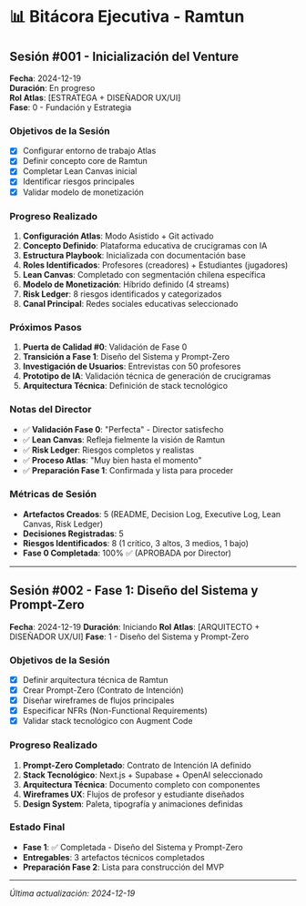 # 📊 Bitácora Ejecutiva - Ramtun

## Sesión #001 - Inicialización del Venture
**Fecha**: 2024-12-19  
**Duración**: En progreso  
**Rol Atlas**: [ESTRATEGA + DISEÑADOR UX/UI]  
**Fase**: 0 - Fundación y Estrategia  

### Objetivos de la Sesión
- [x] Configurar entorno de trabajo Atlas
- [x] Definir concepto core de Ramtun
- [x] Completar Lean Canvas inicial
- [x] Identificar riesgos principales
- [x] Validar modelo de monetización

### Progreso Realizado
1. **Configuración Atlas**: Modo Asistido + Git activado
2. **Concepto Definido**: Plataforma educativa de crucigramas con IA
3. **Estructura Playbook**: Inicializada con documentación base
4. **Roles Identificados**: Profesores (creadores) + Estudiantes (jugadores)
5. **Lean Canvas**: Completado con segmentación chilena específica
6. **Modelo de Monetización**: Híbrido definido (4 streams)
7. **Risk Ledger**: 8 riesgos identificados y categorizados
8. **Canal Principal**: Redes sociales educativas seleccionado

### Próximos Pasos
1. **Puerta de Calidad #0**: Validación de Fase 0
2. **Transición a Fase 1**: Diseño del Sistema y Prompt-Zero
3. **Investigación de Usuarios**: Entrevistas con 50 profesores
4. **Prototipo de IA**: Validación técnica de generación de crucigramas
5. **Arquitectura Técnica**: Definición de stack tecnológico

### Notas del Director
- ✅ **Validación Fase 0**: "Perfecta" - Director satisfecho
- ✅ **Lean Canvas**: Refleja fielmente la visión de Ramtun
- ✅ **Risk Ledger**: Riesgos completos y realistas
- ✅ **Proceso Atlas**: "Muy bien hasta el momento"
- ✅ **Preparación Fase 1**: Confirmada y lista para proceder

### Métricas de Sesión
- **Artefactos Creados**: 5 (README, Decision Log, Executive Log, Lean Canvas, Risk Ledger)
- **Decisiones Registradas**: 5
- **Riesgos Identificados**: 8 (1 crítico, 3 altos, 3 medios, 1 bajo)
- **Fase 0 Completada**: 100% ✅ (APROBADA por Director)

---

## Sesión #002 - Fase 1: Diseño del Sistema y Prompt-Zero
**Fecha**: 2024-12-19
**Duración**: Iniciando
**Rol Atlas**: [ARQUITECTO + DISEÑADOR UX/UI]
**Fase**: 1 - Diseño del Sistema y Prompt-Zero

### Objetivos de la Sesión
- [x] Definir arquitectura técnica de Ramtun
- [x] Crear Prompt-Zero (Contrato de Intención)
- [x] Diseñar wireframes de flujos principales
- [x] Especificar NFRs (Non-Functional Requirements)
- [x] Validar stack tecnológico con Augment Code

### Progreso Realizado
1. **Prompt-Zero Completado**: Contrato de Intención IA definido
2. **Stack Tecnológico**: Next.js + Supabase + OpenAI seleccionado
3. **Arquitectura Técnica**: Documento completo con componentes
4. **Wireframes UX**: Flujos de profesor y estudiante diseñados
5. **Design System**: Paleta, tipografía y animaciones definidas

### Estado Final
- **Fase 1**: ✅ Completada - Diseño del Sistema y Prompt-Zero
- **Entregables**: 3 artefactos técnicos completados
- **Preparación Fase 2**: Lista para construcción del MVP

---

*Última actualización: 2024-12-19*
